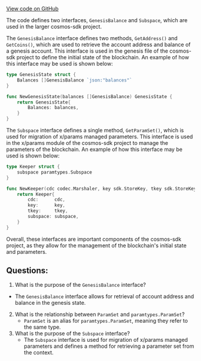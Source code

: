 [View code on GitHub](https://github.com/cosmos/cosmos-sdk/blob/main/x/bank/exported/exported.go)

The code defines two interfaces, `GenesisBalance` and `Subspace`, which are used in the larger cosmos-sdk project. 

The `GenesisBalance` interface defines two methods, `GetAddress()` and `GetCoins()`, which are used to retrieve the account address and balance of a genesis account. This interface is used in the genesis file of the cosmos-sdk project to define the initial state of the blockchain. An example of how this interface may be used is shown below:

```go
type GenesisState struct {
    Balances []GenesisBalance `json:"balances"`
}

func NewGenesisState(balances []GenesisBalance) GenesisState {
    return GenesisState{
        Balances: balances,
    }
}
```

The `Subspace` interface defines a single method, `GetParamSet()`, which is used for migration of x/params managed parameters. This interface is used in the x/params module of the cosmos-sdk project to manage the parameters of the blockchain. An example of how this interface may be used is shown below:

```go
type Keeper struct {
    subspace paramtypes.Subspace
}

func NewKeeper(cdc codec.Marshaler, key sdk.StoreKey, tkey sdk.StoreKey, subspace paramtypes.Subspace) Keeper {
    return Keeper{
        cdc:      cdc,
        key:      key,
        tkey:     tkey,
        subspace: subspace,
    }
}
```

Overall, these interfaces are important components of the cosmos-sdk project, as they allow for the management of the blockchain's initial state and parameters.
## Questions: 
 1. What is the purpose of the `GenesisBalance` interface?
   - The `GenesisBalance` interface allows for retrieval of account address and balance in the genesis state.
2. What is the relationship between `ParamSet` and `paramtypes.ParamSet`?
   - `ParamSet` is an alias for `paramtypes.ParamSet`, meaning they refer to the same type.
3. What is the purpose of the `Subspace` interface?
   - The `Subspace` interface is used for migration of x/params managed parameters and defines a method for retrieving a parameter set from the context.